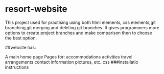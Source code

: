 # resort-website
This project used for practising using both html elements, css elements,git branching,git merging and deleting git branches.
It gives programmers more options to create project branches and make comparison then to choose the best option.

##website has:

A main home page
Pages for:
accommodations
activities
travel arrangements
contact information
pictures, etc.
css 
###installatio instructions


